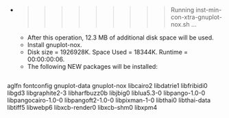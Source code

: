 * >>>>>>>>> Running inst-min-con-xtra-gnuplot-nox.sh ...
  * After this operation, 12.3 MB of additional disk space will be used.
  * Install gnuplot-nox.
  * Disk size = 1926928K. Space Used = 18344K. Runtime = 00:00:00:06.
  * The following NEW packages will be installed:
  ```bash
aglfn fontconfig gnuplot-data gnuplot-nox libcairo2
libdatrie1 libfribidi0 libgd3 libgraphite2-3 libharfbuzz0b
libjbig0 liblua5.3-0 libpango-1.0-0 libpangocairo-1.0-0 libpangoft2-1.0-0
libpixman-1-0 libthai0 libthai-data libtiff5 libwebp6
libxcb-render0 libxcb-shm0 libxpm4
  ```
